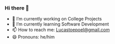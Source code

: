 ### Hi there 👋

- 🔭 I’m currently working on College Projects
- 🌱 I’m currently learning Software Development
- 📫 How to reach me: Lucastoepoel@gmail.com
- 😄 Pronouns: he/him
